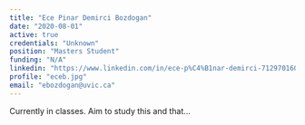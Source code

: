 ```yaml
---
title: "Ece Pinar Demirci Bozdogan"
date: "2020-08-01"
active: true
credentials: "Unknown"
position: "Masters Student"
funding: "N/A"
linkedin: "https://www.linkedin.com/in/ece-p%C4%B1nar-demirci-712970160/?originalSubdomain=tr"
profile: "eceb.jpg"
email: "ebozdogan@uvic.ca"
---
```


Currently in classes. Aim to study this and that...
